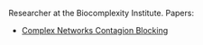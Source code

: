 Researcher at the Biocomplexity Institute.
Papers:
* [Complex Networks Contagion Blocking](https://drive.google.com/file/d/1k5tGmnoP_N_rZ-LhC6yztu-9)
